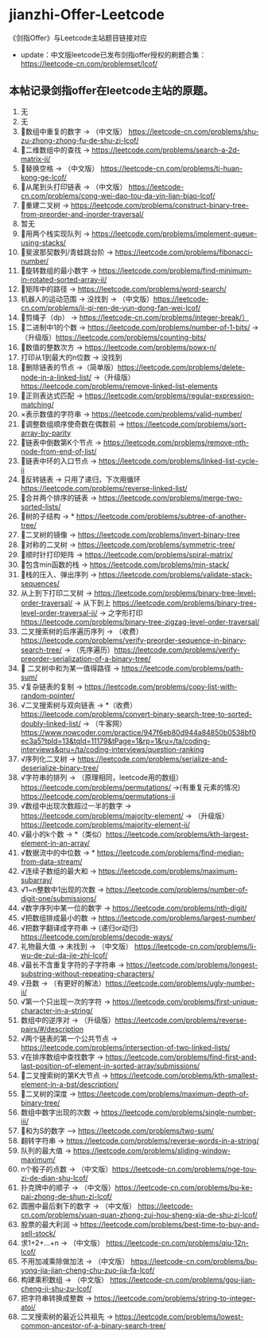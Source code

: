 # jianzhi-Offer-Leetcode
《剑指Offer》与Leetcode主站题目链接对应
* update：中文版leetcode已发布剑指offer授权的刷题合集：https://leetcode-cn.com/problemset/lcof/
## 本帖记录剑指offer在leetcode主站的原题。
1. 无
2. 无
3. 🍓数组中重复的数字 -> （中文版） https://leetcode-cn.com/problems/shu-zu-zhong-zhong-fu-de-shu-zi-lcof/
4. 🍓二维数组中的查找 -> https://leetcode.com/problems/search-a-2d-matrix-ii/
5. 🍓替换空格 -> （中文版） https://leetcode-cn.com/problems/ti-huan-kong-ge-lcof/
6. 🍓从尾到头打印链表 -> （中文版） https://leetcode-cn.com/problems/cong-wei-dao-tou-da-yin-lian-biao-lcof/
7. 🍓重建二叉树 -> https://leetcode.com/problems/construct-binary-tree-from-preorder-and-inorder-traversal/
8. 暂无
9. 🍓用两个栈实现队列 -> https://leetcode.com/problems/implement-queue-using-stacks/
10. 🍓斐波那契数列/青蛙跳台阶 -> https://leetcode.com/problems/fibonacci-number/
11. 🍓旋转数组的最小数字 -> https://leetcode.com/problems/find-minimum-in-rotated-sorted-array-ii/
12. 🍓矩阵中的路径 -> https://leetcode.com/problems/word-search/
13. 机器人的运动范围 -> 没找到 -> （中文版）https://leetcode-cn.com/problems/ji-qi-ren-de-yun-dong-fan-wei-lcof/
14. 🍓剪绳子（dp） -> https://leetcode-cn.com/problems/integer-break/）
15. 🍓二进制中1的个数 -> https://leetcode.com/problems/number-of-1-bits/ ->（升级版）https://leetcode.com/problems/counting-bits/
16. 🍓数值的整数次方 -> https://leetcode.com/problems/powx-n/
17. 打印从1到最大的n位数 -> 没找到
18. 🍓删除链表的节点 ->（简单版）https://leetcode.com/problems/delete-node-in-a-linked-list/ ->（升级版）https://leetcode.com/problems/remove-linked-list-elements 
19. 🍓正则表达式匹配 -> https://leetcode.com/problems/regular-expression-matching/
20. ×表示数值的字符串 -> https://leetcode.com/problems/valid-number/
21. 🍓调整数组顺序使奇数在偶数前 -> https://leetcode.com/problems/sort-array-by-parity
22. 🍓链表中倒数第K个节点 -> https://leetcode.com/problems/remove-nth-node-from-end-of-list/
23. 🍓链表中环的入口节点 -> https://leetcode.com/problems/linked-list-cycle-ii
24. 🍓反转链表 -> 只用了递归，下次用循环 https://leetcode.com/problems/reverse-linked-list/
25. 🍓合并两个排序的链表 -> https://leetcode.com/problems/merge-two-sorted-lists/
26. 🍓树的子结构 -> * https://leetcode.com/problems/subtree-of-another-tree/
27. 🍓二叉树的镜像 -> https://leetcode.com/problems/invert-binary-tree
28. 🍓对称的二叉树 -> https://leetcode.com/problems/symmetric-tree/
29. 🍓顺时针打印矩阵 -> https://leetcode.com/problems/spiral-matrix/
30. 🍓包含min函数的栈 -> https://leetcode.com/problems/min-stack/
31. 🍓栈的压入、弹出序列 -> https://leetcode.com/problems/validate-stack-sequences/
32. 从上到下打印二叉树 -> https://leetcode.com/problems/binary-tree-level-order-traversal/ -> 从下到上 https://leetcode.com/problems/binary-tree-level-order-traversal-ii/ -> 之字形打印 https://leetcode.com/problems/binary-tree-zigzag-level-order-traversal/
33. 二叉搜索树的后序遍历序列 -> （收费）https://leetcode.com/problems/verify-preorder-sequence-in-binary-search-tree/ -> （先序遍历）https://leetcode.com/problems/verify-preorder-serialization-of-a-binary-tree/
34. 🍓 二叉树中和为某一值得路径 -> https://leetcode.com/problems/path-sum/
35. √复杂链表的复制 -> https://leetcode.com/problems/copy-list-with-random-pointer/
36. √二叉搜索树与双向链表 -> *（收费）https://leetcode.com/problems/convert-binary-search-tree-to-sorted-doubly-linked-list/ -> （牛客网）https://www.nowcoder.com/practice/947f6eb80d944a84850b0538bf0ec3a5?tpId=13&tqId=11179&tPage=1&rp=1&ru=/ta/coding-interviews&qru=/ta/coding-interviews/question-ranking
37. √序列化二叉树 -> https://leetcode.com/problems/serialize-and-deserialize-binary-tree/
38. √字符串的排列 -> （原理相同，leetcode用的数组）https://leetcode.com/problems/permutations/ ->(有重复元素的情况) https://leetcode.com/problems/permutations-ii
39. √数组中出现次数超过一半的数字 -> https://leetcode.com/problems/majority-element/ -> （升级版） https://leetcode.com/problems/majority-element-ii/
40. √最小的k个数 -> *（类似）https://leetcode.com/problems/kth-largest-element-in-an-array/
41. √数据流中的中位数 -> * https://leetcode.com/problems/find-median-from-data-stream/
42. √连续子数组的最大和 -> https://leetcode.com/problems/maximum-subarray/
43. √1~n整数中1出现的次数 -> https://leetcode.com/problems/number-of-digit-one/submissions/
44. √数字序列中某一位的数字 -> https://leetcode.com/problems/nth-digit/
45. √把数组排成最小的数 -> https://leetcode.com/problems/largest-number/
46. √把数字翻译成字符串 -> (递归or动归) https://leetcode.com/problems/decode-ways/
47. 礼物最大值 -> 未找到 -> （中文版） https://leetcode-cn.com/problems/li-wu-de-zui-da-jie-zhi-lcof/
48. √最长不含重复字符的子字符串 -> https://leetcode.com/problems/longest-substring-without-repeating-characters/
49. √丑数 -> （有更好的解法）https://leetcode.com/problems/ugly-number-ii/
50. √第一个只出现一次的字符 ->  https://leetcode.com/problems/first-unique-character-in-a-string/
51. 数组中的逆序对 -> （升级版）https://leetcode.com/problems/reverse-pairs/#/description
52. √两个链表的第一个公共节点 -> https://leetcode.com/problems/intersection-of-two-linked-lists/
53. √在排序数组中查找数字 -> https://leetcode.com/problems/find-first-and-last-position-of-element-in-sorted-array/submissions/
54. 🍓二叉搜索树的第K大节点 -> https://leetcode.com/problems/kth-smallest-element-in-a-bst/description/
55. 🍓二叉树的深度 -> https://leetcode.com/problems/maximum-depth-of-binary-tree/
56. 数组中数字出现的次数 -> https://leetcode.com/problems/single-number-iii/
57. 🍓和为S的数字 —> https://leetcode.com/problems/two-sum/
58. 翻转字符串 -> https://leetcode.com/problems/reverse-words-in-a-string/
59. 队列的最大值 -> https://leetcode.com/problems/sliding-window-maximum/
60. n个骰子的点数 -> （中文版）https://leetcode-cn.com/problems/nge-tou-zi-de-dian-shu-lcof/
61. 扑克牌中的顺子 -> （中文版）https://leetcode-cn.com/problems/bu-ke-pai-zhong-de-shun-zi-lcof/
62. 圆圈中最后剩下的数字 -> （中文版） https://leetcode-cn.com/problems/yuan-quan-zhong-zui-hou-sheng-xia-de-shu-zi-lcof/
63. 股票的最大利润 -> https://leetcode.com/problems/best-time-to-buy-and-sell-stock/
64. 求1+2+…+n -> （中文版） https://leetcode-cn.com/problems/qiu-12n-lcof/
65. 不用加减乘除做加法 -> （中文版） https://leetcode-cn.com/problems/bu-yong-jia-jian-cheng-chu-zuo-jia-fa-lcof/
66. 构建乘积数组 -> （中文版） https://leetcode-cn.com/problems/gou-jian-cheng-ji-shu-zu-lcof/
67. 把字符串转换成整数 -> https://leetcode.com/problems/string-to-integer-atoi/
68. 二叉搜索树的最近公共祖先 -> https://leetcode.com/problems/lowest-common-ancestor-of-a-binary-search-tree/
